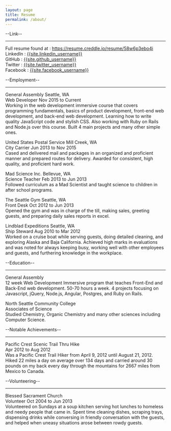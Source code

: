 ```yaml
---
layout: page
title: Resume
permalink: /about/
---
```


--Link--
<hr>

Full resume found at : <a href="https://resume.creddle.io/resume/58w6p3ebo4i">https://resume.creddle.io/resume/58w6p3ebo4i</a><br>
LinkedIn : <a href="https://www.linkedin.com/in/eagervais">{{site.linkedin_username}}</a><br>
GitHub : <a href="https://github.com/egervais7">{{site.github_username}}</a><br>
Twitter : <a href="https://twitter.com/egervais7">{{site.twitter_username}}</a><br>
Facebook : <a href="https://www.facebook.com/edd.on.trails">{{site.facebook_username}}</a>

--Employment--
<hr>

General Assembly	Seattle, WA<br>
  Web Developer	Nov 2015 to Current<br>
    Working in the web development immersive course that covers programming fundamentals, basics of product development, front-end web development, and back-end web development. Learning how to write quality JavaScript code and stylish CSS. Also  working with Ruby on Rails and Node.js over this course. Built 4 main projects and many other simple ones.

United States Postal Service	Mill Creek, WA<br>
  City Carrier	Jun 2013 to Nov 2015<br>
    Cased and delivered mail and packages in an organized and proficient manner and prepared routes for delivery. Awarded for consistent, high quality, and proficient hard work.

Mad Science Inc.	Bellevue, WA<br>
  Science Teacher	Feb 2013 to Jun 2013<br>
    Followed curriculum as a Mad Scientist and taught science to children in after school programs.

The Seattle Gym	Seattle, WA<br>
  Front Desk	Oct 2012 to Jun 2013<br>
    Opened the gym and was in charge of the till, making sales, greeting guests, and preparing daily sales reports in excel.

Lindblad Expeditions	Seattle, WA<br>
  Ship Steward	Aug 2010 to Mar 2012<br>
    Worked on a cruise boat while serving guests, doing detailed cleaning, and exploring Alaska and Baja California. Achieved high marks in evaluations and was noted for always keeping busy, working well with other employees and guests, and furthering knowledge in the workplace.

--Education--
<hr>

General Assembly<br>
  12 week Web Development Immersive program that teaches Front-End and Back-End web development. 50-70 hours a week. 4 projects focusing on Javascript, jQuery, Node.js, Angular, Postgres, and Ruby on Rails.

North Seattle Community College<br>
  Associates of Science<br>
    Studied Chemistry, Organic Chemistry and many other sciences including Computer Science.

--Notable Achievements--
<hr>

Pacific Crest Scenic Trail Thru Hike 	<br>
  Apr 2012 to Aug 2012<br>
    Was a Pacific Crest Trail Hiker from April 9, 2012 until August 21, 2012. Hiked 22 miles a day on average over 134 days and carried around 30 pounds on my back every day through the mountains for 2667 miles from Mexico to Canada.

--Volunteering--
<hr>

Blessed Sacrament Church<br>
  Volunteer	Oct 2004 to Jun 2013<br>
    Volunteered on Sundays at a soup kitchen serving hot lunches to homeless and needy people that came in. Spent time cleaning dishes, scraping trays, dispensing drinks while conversing in friendly conversation with the guests, and helped when uneasy situations arose between rowdy guests.
